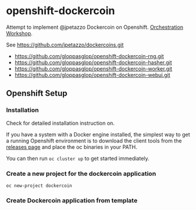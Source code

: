 # openshift-dockercoin

Attempt to implement @jpetazzo  Dockercoin on Openshift.
[Orchestration Workshop](https://jpetazzo.github.io/orchestration-workshop/#).

See https://github.com/jpetazzo/dockercoins.git

* https://github.com/gloppasglop/openshift-dockercoin-rng.git
* https://github.com/gloppasglop/openshift-dockercoin-hasher.git
* https://github.com/gloppasglop/openshift-dockercoin-worker.git
* https://github.com/gloppasglop/openshift-dockercoin-webui.git


Openshift Setup
---------------

### Installation

Check for detailed installation instruction on.

If you have a system with a Docker engine installed, the simplest way to get a running Openshift environment is to download the client tools from the [releases page](https://github.com/openshift/origin/releases) and place the oc binaries in your PATH.

You can then run `oc cluster up` to get started immediately. 


### Create a new project for the dockercoin application

```
oc new-project dockercoin
```

### Create Dockercoin application from template

```oc new-app -f dockercoin.yaml
```




